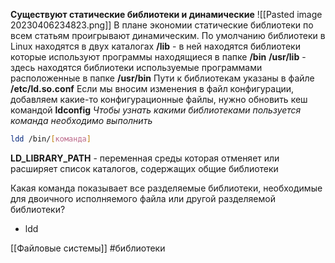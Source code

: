 **Существуют статические библиотеки и динамические**
![[Pasted image 20230406234823.png]]
В плане экономии статические библиотеки по всем статьям проигрывают динамическим.
По умолчанию библиотеки в Linux находятся в двух каталогах
**/lib** - в ней находятся библиотеки которые используют программы находящиеся в папке **/bin**
**/usr/lib** - здесь находятся библиотеки используемые программами расположенные в папке **/usr/bin**
Пути к библиотекам указаны в файле **/etc/ld.so.conf** 
Если мы вносим изменения в файл конфигурации, добавляем какие-то конфигурационные файлы, нужно обновить кеш командой **ldconfig** 
*Чтобы узнать какими библиотеками пользуется команда необходимо выполнить*
```bash
ldd /bin/[команда]
```
**LD_LIBRARY_PATH** - переменная среды которая отменяет или расширяет список каталогов, содержащих общие библиотеки

Какая команда показывает все разделяемые библиотеки, необходимые для двоичного исполняемого файла или другой разделяемой библиотеки?
- ldd

[[Файловые системы]]
#библиотеки 